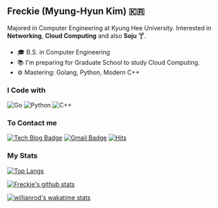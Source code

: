 ## Freckie (Myung-Hyun Kim) 🇰🇷

Majored in Computer Engineering at Kyung Hee University. Interested in **Networking**, **Cloud Computing** and also **Soju** 🍸.  

- 🎓 B.S. in Computer Engineering
- 📚 I'm preparing for Graduate School to study Cloud Computing.
- ⚙️ Mastering: Golang, Python, Modern C++

### I Code with
![Go](https://img.shields.io/badge/Go-1.15-blue)
![Python](https://img.shields.io/badge/Python-3.8-orange)
![C++](https://img.shields.io/badge/C++-20-lightgrey)

### To Contact me
[![Tech Blog Badge](http://img.shields.io/badge/-Tech%20Blog-black?style=flat-square&logo=github&link=http://blog.frec.kr/)](http://blog.frec.kr/)
[![Gmail Badge](https://img.shields.io/badge/-Gmail-d14836?style=flat-square&logo=Gmail&logoColor=white&link=mailto:freckie@frec.kr)](mailto:freckie@frec.kr)
[![Hits](https://hits.seeyoufarm.com/api/count/incr/badge.svg?url=https%3A%2F%2Fgithub.com%2Ffreckie)](https://hits.seeyoufarm.com)

### My Stats
[![Top Langs](https://github-readme-stats.vercel.app/api/top-langs/?username=freckie&hide=html&layout=compact)](https://github.com/anuraghazra/github-readme-stats)

[![Freckie's github stats](https://github-readme-stats.vercel.app/api?username=freckie)](https://github.com/anuraghazra/github-readme-stats)

[![willianrod's wakatime stats](https://github-readme-stats.vercel.app/api/wakatime?username=freckie)](https://github.com/anuraghazra/github-readme-stats)

